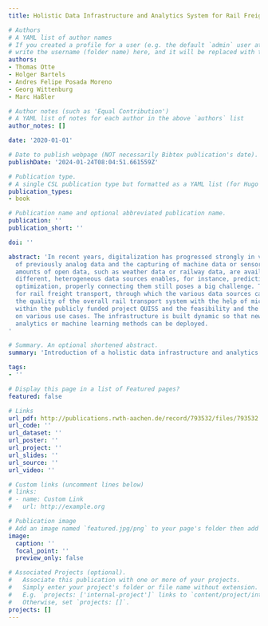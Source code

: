 ```yaml
---
title: Holistic Data Infrastructure and Analytics System for Rail Freight Transport

# Authors
# A YAML list of author names
# If you created a profile for a user (e.g. the default `admin` user at `content/authors/admin/`), 
# write the username (folder name) here, and it will be replaced with their full name and linked to their profile.
authors:
- Thomas Otte
- Holger Bartels
- Andres Felipe Posada Moreno
- Georg Wittenburg
- Marc Haßler

# Author notes (such as 'Equal Contribution')
# A YAML list of notes for each author in the above `authors` list
author_notes: []

date: '2020-01-01'

# Date to publish webpage (NOT necessarily Bibtex publication's date).
publishDate: '2024-01-24T08:04:51.661559Z'

# Publication type.
# A single CSL publication type but formatted as a YAML list (for Hugo requirements).
publication_types:
- book

# Publication name and optional abbreviated publication name.
publication: ''
publication_short: ''

doi: ''

abstract: 'In recent years, digitalization has progressed strongly in various domains. This includes the digitizing
  of previously analog data and the capturing of machine data or sensor values. Furthermore, ever larger
  amounts of open data, such as weather data or railway data, are available. While connecting these
  different, heterogeneous data sources enables, for instance, predictive maintenance or fleet planning
  optimization, properly connecting them still poses a big challenge. This work proposes a novel system
  for rail freight transport, through which the various data sources can be combined in order to improve
  the quality of the overall rail transport system with the help of micro-services. The system was developed
  within the publicly funded project QUISS and the feasibility and the added value were evaluated based
  on various use cases. The infrastructure is built dynamic so that new data sources can be added and new
  analytics or machine learning methods can be deployed.
'

# Summary. An optional shortened abstract.
summary: 'Introduction of a holistic data infrastructure and analytics framework for the improvement of rail freight transport systems. In collaboration with Deutsche Bahn.'

tags:
- ''

# Display this page in a list of Featured pages?
featured: false

# Links
url_pdf: http://publications.rwth-aachen.de/record/793532/files/793532.pdf
url_code: ''
url_dataset: ''
url_poster: ''
url_project: ''
url_slides: ''
url_source: ''
url_video: ''

# Custom links (uncomment lines below)
# links:
# - name: Custom Link
#   url: http://example.org

# Publication image
# Add an image named `featured.jpg/png` to your page's folder then add a caption below.
image:
  caption: ''
  focal_point: ''
  preview_only: false

# Associated Projects (optional).
#   Associate this publication with one or more of your projects.
#   Simply enter your project's folder or file name without extension.
#   E.g. `projects: ['internal-project']` links to `content/project/internal-project/index.md`.
#   Otherwise, set `projects: []`.
projects: []
---
```

